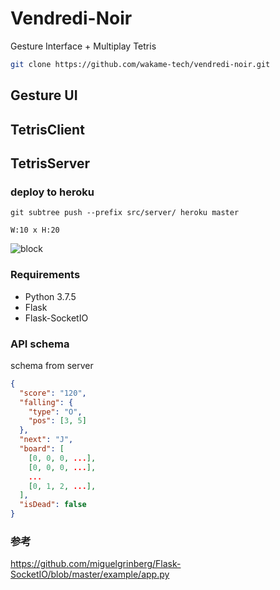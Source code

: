 # Vendredi-Noir
Gesture Interface + Multiplay Tetris

```bash
git clone https://github.com/wakame-tech/vendredi-noir.git
```

## Gesture UI

## TetrisClient

## TetrisServer
### deploy to heroku
```
git subtree push --prefix src/server/ heroku master
```

`W:10 x H:20`

![block](https://livedoor.blogimg.jp/mkomiz/imgs/f/f/ff82b30d.gif)

### Requirements
- Python 3.7.5
- Flask
- Flask-SocketIO

### API schema
schema from server

```json
{
  "score": "120",
  "falling": {
    "type": "O",
    "pos": [3, 5]
  },
  "next": "J",
  "board": [
    [0, 0, 0, ...],
    [0, 0, 0, ...],
    ...
    [0, 1, 2, ...],
  ],
  "isDead": false
}
```

### 参考
<https://github.com/miguelgrinberg/Flask-SocketIO/blob/master/example/app.py>